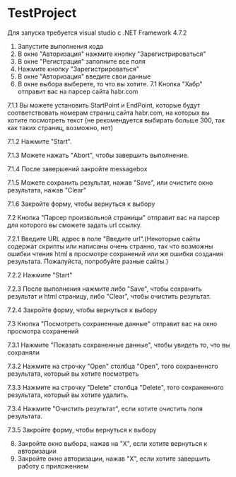 # TestProject
Для запуска требуется visual studio с .NET Framework 4.7.2
1) Запустите выполнения кода
2) В окне "Авторизация" нажмите кнопку "Зарегистрироваться"
3) В окне "Регистрация" заполните все поля
4) Нажмите кнопку "Зарегистрироваться"
5) В окне "Авторизация" введите свои данные
6) В окне выбора выберете, то что вы хотите.
7.1 Кнопка "Хабр" отправит вас на парсер сайта habr.com

7.1.1 Вы можете установить StartPoint и EndPoint, которые будут соответствовать номерам страниц сайта habr.com, на которых вы хотите посмотреть текст (не рекомендуется выбирать больше 300, так как таких страниц, возможно, нет)

7.1.2 Нажмите "Start".

7.1.3 Можете нажать "Abort", чтобы завершить выполнение.

7.1.4 После завершений закройте messagebox

7.1.5 Можете сохранить результат, нажав "Save", или очистите окно результата, нажав "Clear"

7.1.6 Закройте форму, чтобы вернуться к выбору

7.2 Кнопка "Парсер произвольной страницы" отправит вас на парсер для которого вы сможете задать url ссылку.

7.2.1 Введите URL адрес в поле "Введите url".(Некоторые сайты содержат скрипты или написаны очень странно, так что возможны ошибки чтения html в просмотре сохранений или же ошибки создания результата. Пожалуйста, попробуйте разные сайты.)

7.2.2 Нажмите "Start"

7.2.3 После выполнения нажмите либо "Save", чтобы сохранить результат и html страницу, либо "Clear", чтобы очистить результат.

7.2.4 Закройте форму, чтобы вернуться к выбору

7.3 Кнопка "Посмотреть сохраненные данные" отправит вас на окно просмотра сохранений

7.3.1 Нажмите "Показать сохраненные данные", чтобы увидеть то, что вы сохраняли

7.3.2 Нажмите на строчку "Open" столбца "Open", того сохраненного результата, который вы хотите посмотреть

7.3.3 Нажмите на строчку "Delete" столбца "Delete", того сохраненного результата, который вы хотите удалить.

7.3.4 Нажмите "Очистить результат", если хотите очистить поля результата.

7.3.5 Закройте форму, чтобы вернуться к выбору

8) Закройте окно выбора, нажав на "Х", если хотите вернуться к авторизации
9) Закройте окно авторизации, нажав "Х", если хотите завершить работу с приложением
